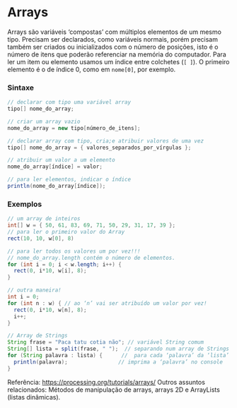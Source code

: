 # Arrays

Arrays são variáveis ‘compostas’ com múltiplos elementos de um mesmo tipo. Precisam ser declarados, como variáveis normais, porém precisam também ser criados ou inicializados com o número de posições, isto é o número de itens que poderão referenciar na memória do computador. Para ler um item ou elemento usamos um índice entre colchetes (`[ ]`). O primeiro elemento é o de índice 0, como em `nome[0]`, por exemplo.

### Sintaxe

```java
// declarar com tipo uma variável array
tipo[] nome_do_array; 

// criar um array vazio
nome_do_array = new tipo[número_de_itens]; 

// declarar array com tipo, cria;e atribuir valores de uma vez
tipo[] nome_do_array = { valores_separados_por_vírgulas };

// atribuir um valor a um elemento
nome_do_array[índice] = valor; 

// para ler elementos, indicar o índice
println(nome_do_array[índice]);  
```

### Exemplos

```java
// um array de inteiros
int[] w = { 50, 61, 83, 69, 71, 50, 29, 31, 17, 39 };
// para ler o primeiro valor do Array
rect(10, 10, w[0], 8)

// para ler todos os valores um por vez!!!
// nome_do_array.length contém o número de elementos.
for (int i = 0; i < w.length; i++) {
  rect(0, i*10, w[i], 8);
}

// outra maneira! 
int i = 0;
for (int n : w) { // ao ‘n’ vai ser atribuído um valor por vez! 
  rect(0, i*10, w[n], 8);
  i++;
}

// Array de Strings
String frase = "Paca tatu cotia não"; // variável String comum
String[] lista = split(frase, " ");  // separando num array de Strings chamado ‘lista’
for (String palavra : lista) {      //  para cada ‘palavra’ da ‘lista’
  println(palavra);                // imprima a ‘palavra’ no console
}
```

Referência: https://processing.org/tutorials/arrays/
Outros assuntos relacionados:
Métodos de manipulação de arrays, arrays 2D e ArrayLists (listas dinâmicas).
